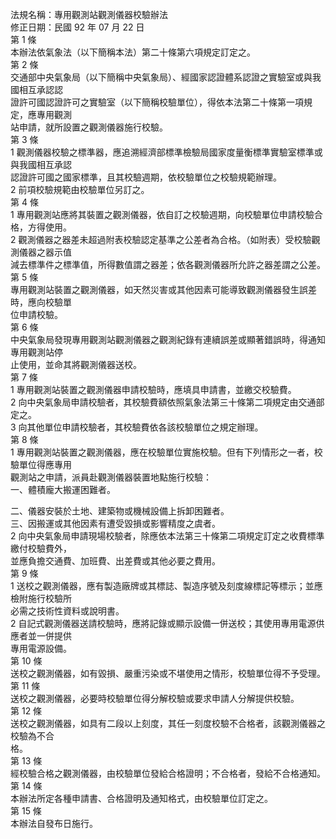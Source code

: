 法規名稱：專用觀測站觀測儀器校驗辦法  
修正日期：民國 92 年 07 月 22 日  
第 1 條  
本辦法依氣象法（以下簡稱本法）第二十條第六項規定訂定之。  
第 2 條  
交通部中央氣象局（以下簡稱中央氣象局）、經國家認證體系認證之實驗室或與我國相互承認認  
證許可國認證許可之實驗室（以下簡稱校驗單位），得依本法第二十條第一項規定，應專用觀測  
站申請，就所設置之觀測儀器施行校驗。  
第 3 條  
1 觀測儀器校驗之標準器，應追溯經濟部標準檢驗局國家度量衡標準實驗室標準或與我國相互承認  
認證許可國之國家標準，且其校驗週期，依校驗單位之校驗規範辦理。  
2 前項校驗規範由校驗單位另訂之。  
第 4 條  
1 專用觀測站應將其裝置之觀測儀器，依自訂之校驗週期，向校驗單位申請校驗合格，方得使用。  
2 觀測儀器之器差未超過附表校驗認定基準之公差者為合格。（如附表）受校驗觀測儀器之器示值  
減去標準件之標準值，所得數值謂之器差；依各觀測儀器所允許之器差謂之公差。  
第 5 條  
專用觀測站裝置之觀測儀器，如天然災害或其他因素可能導致觀測儀器發生誤差時，應向校驗單  
位申請校驗。  
第 6 條  
中央氣象局發現專用觀測站觀測儀器之觀測紀錄有連續誤差或顯著錯誤時，得通知專用觀測站停  
止使用，並命其將觀測儀器送校。  
第 7 條  
1 專用觀測站裝置之觀測儀器申請校驗時，應填具申請書，並繳交校驗費。  
2 向中央氣象局申請校驗者，其校驗費額依照氣象法第三十條第二項規定由交通部定之。  
3 向其他單位申請校驗者，其校驗費依各該校驗單位之規定辦理。  
第 8 條  
1 專用觀測站裝置之觀測儀器，應在校驗單位實施校驗。但有下列情形之一者，校驗單位得應專用  
觀測站之申請，派員赴觀測儀器裝置地點施行校驗：  
一、體積龐大搬運困難者。  


二、儀器安裝於土地、建築物或機械設備上拆卸困難者。  
三、因搬運或其他因素有遭受毀損或影響精度之虞者。  
2 向中央氣象局申請現場校驗者，除應依本法第三十條第二項規定訂定之收費標準繳付校驗費外，  
並應負擔交通費、加班費、出差費或其他必要之費用。  
第 9 條  
1 送校之觀測儀器，應有製造廠牌或其標誌、製造序號及刻度線標記等標示；並應檢附施行校驗所  
必需之技術性資料或說明書。  
2 自記式觀測儀器送請校驗時，應將記錄或顯示設備一併送校；其使用專用電源供應者並一併提供  
專用電源設備。  
第 10 條  
送校之觀測儀器，如有毀損、嚴重污染或不堪使用之情形，校驗單位得不予受理。  
第 11 條  
送校之觀測儀器，必要時校驗單位得分解校驗或要求申請人分解提供校驗。  
第 12 條  
送校之觀測儀器，如具有二段以上刻度，其任一刻度校驗不合格者，該觀測儀器之校驗為不合  
格。  
第 13 條  
經校驗合格之觀測儀器，由校驗單位發給合格證明；不合格者，發給不合格通知。  
第 14 條  
本辦法所定各種申請書、合格證明及通知格式，由校驗單位訂定之。  
第 15 條  
本辦法自發布日施行。  


